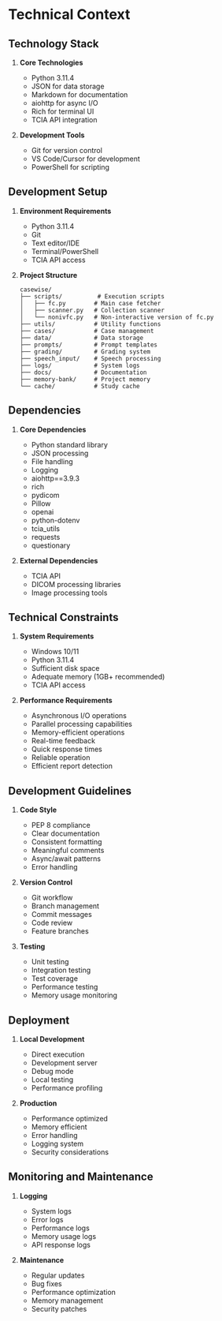 # Technical Context

## Technology Stack
1. **Core Technologies**
   - Python 3.11.4
   - JSON for data storage
   - Markdown for documentation
   - aiohttp for async I/O
   - Rich for terminal UI
   - TCIA API integration

2. **Development Tools**
   - Git for version control
   - VS Code/Cursor for development
   - PowerShell for scripting

## Development Setup
1. **Environment Requirements**
   - Python 3.11.4
   - Git
   - Text editor/IDE
   - Terminal/PowerShell
   - TCIA API access

2. **Project Structure**
   ```
   casewise/
   ├── scripts/          # Execution scripts
   │   ├── fc.py        # Main case fetcher
   │   ├── scanner.py   # Collection scanner
   │   └── nonivfc.py   # Non-interactive version of fc.py
   ├── utils/           # Utility functions
   ├── cases/           # Case management
   ├── data/            # Data storage
   ├── prompts/         # Prompt templates
   ├── grading/         # Grading system
   ├── speech_input/    # Speech processing
   ├── logs/            # System logs
   ├── docs/            # Documentation
   ├── memory-bank/     # Project memory
   └── cache/           # Study cache
   ```

## Dependencies
1. **Core Dependencies**
   - Python standard library
   - JSON processing
   - File handling
   - Logging
   - aiohttp==3.9.3
   - rich
   - pydicom
   - Pillow
   - openai
   - python-dotenv
   - tcia_utils
   - requests
   - questionary

2. **External Dependencies**
   - TCIA API
   - DICOM processing libraries
   - Image processing tools

## Technical Constraints
1. **System Requirements**
   - Windows 10/11
   - Python 3.11.4
   - Sufficient disk space
   - Adequate memory (1GB+ recommended)
   - TCIA API access

2. **Performance Requirements**
   - Asynchronous I/O operations
   - Parallel processing capabilities
   - Memory-efficient operations
   - Real-time feedback
   - Quick response times
   - Reliable operation
   - Efficient report detection

## Development Guidelines
1. **Code Style**
   - PEP 8 compliance
   - Clear documentation
   - Consistent formatting
   - Meaningful comments
   - Async/await patterns
   - Error handling

2. **Version Control**
   - Git workflow
   - Branch management
   - Commit messages
   - Code review
   - Feature branches

3. **Testing**
   - Unit testing
   - Integration testing
   - Test coverage
   - Performance testing
   - Memory usage monitoring

## Deployment
1. **Local Development**
   - Direct execution
   - Development server
   - Debug mode
   - Local testing
   - Performance profiling

2. **Production**
   - Performance optimized
   - Memory efficient
   - Error handling
   - Logging system
   - Security considerations

## Monitoring and Maintenance
1. **Logging**
   - System logs
   - Error logs
   - Performance logs
   - Memory usage logs
   - API response logs

2. **Maintenance**
   - Regular updates
   - Bug fixes
   - Performance optimization
   - Memory management
   - Security patches 